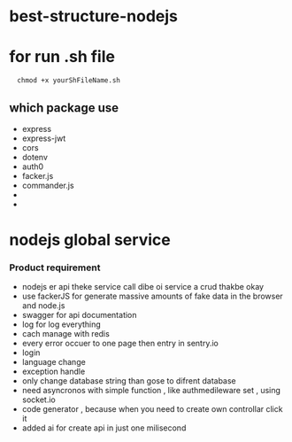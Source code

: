 # best-structure-nodejs
# for run .sh file 
```shall
  chmod +x yourShFileName.sh
```

## which package use 
- express
- express-jwt
- cors
- dotenv
- auth0
- facker.js
- commander.js
- 
- 

# nodejs global service
### Product requirement
- nodejs er api theke service call dibe oi service a crud thakbe okay 
- use fackerJS for generate massive amounts of fake data in the browser and node.js
- swagger for api documentation
- log for log everything 
- cach manage with redis 
- every error occuer to one page then entry in sentry.io
- login 
- language change 
- exception handle 
- only change database string than gose to difrent database 
- need asyncronos with simple function , like authmedileware set , using socket.io
- code generator , because when you need to create own controllar click it 
- added ai for create api in just one milisecond 


